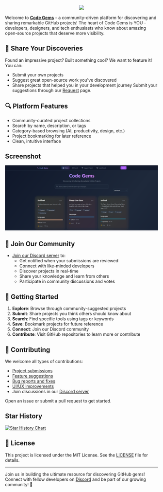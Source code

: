 <div align="center">
 <a href="https://www.buymeacoffee.com/bebedi">
   <img src="https://img.buymeacoffee.com/button-api/?text=Buy me a coffee&emoji=☕&slug=bebedi&button_colour=FFDD00&font_colour=000000&font_family=Poppins&outline_colour=000000&coffee_colour=ffffff" width="200" />
 </a>
</div>

Welcome to **[Code Gems](https://codegems.xyz)** - a community-driven platform for discovering and sharing remarkable GitHub projects! The heart of Code Gems is YOU - developers, designers, and tech enthusiasts who know about amazing open-source projects that deserve more visibility.

## 🌟 Share Your Discoveries
Found an impressive project? Built something cool? We want to feature it! You can:
- Submit your own projects
- Suggest great open-source work you've discovered
- Share projects that helped you in your development journey
Submit your suggestions through our [Request](https://codegems.xyz/request) page.

## 🔍 Platform Features
- Community-curated project collections
- Search by name, description, or tags
- Category-based browsing (AI, productivity, design, etc.)
- Project bookmarking for later reference
- Clean, intuitive interface

## Screenshot
<div align="center">
<img src="/data/image.png" alt="drawing" width="800"/> 
</div>



## 🤝 Join Our Community
- [Join our Discord server](https://discord.gg/QtnFGDQj5S) to:
  - Get notified when your submissions are reviewed
  - Connect with like-minded developers
  - Discover projects in real-time
  - Share your knowledge and learn from others
  - Participate in community discussions and votes

## 🚀 Getting Started
1. **Explore**: Browse through community-suggested projects
2. **Submit**: Share projects you think others should know about
3. **Search**: Find specific tools using tags or keywords
4. **Save**: Bookmark projects for future reference
5. **Connect**: Join our Discord community
6. **Contribute**: Visit GitHub repositories to learn more or contribute

## 🤝 Contributing
We welcome all types of contributions:
- [Project submissions](https://codegems.xyz/request)
- [Feature suggestions](https://github.com/sparths/codegems/issues/new/choose)
- [Bug reports and fixes](https://github.com/sparths/codegems/issues/new/choose)
- [UI/UX improvements](https://github.com/sparths/codegems/pulls)
- Join discussions in our [Discord server](https://discord.gg/QtnFGDQj5S)

Open an issue or submit a pull request to get started.

## Star History

<a href="https://star-history.com/#bebedi15/codegems&Timeline">
 <picture>
   <source media="(prefers-color-scheme: dark)" srcset="https://api.star-history.com/svg?repos=sparths/codegems&type=Timeline&theme=dark" />
   <source media="(prefers-color-scheme: light)" srcset="https://api.star-history.com/svg?repos=sparths/codegems&type=Timeline" />
   <img alt="Star History Chart" src="https://api.star-history.com/svg?repos=sparths/codegems&type=Timeline" />
 </picture>
</a>

## 📄 License
This project is licensed under the MIT License. See the [LICENSE](LICENSE) file for details.

---
Join us in building the ultimate resource for discovering GitHub gems! Connect with fellow developers on [Discord](https://discord.gg/QtnFGDQj5S) and be part of our growing community! 💎
